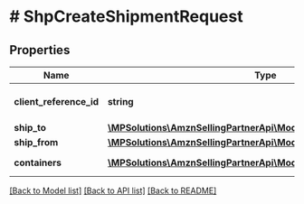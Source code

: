 # # ShpCreateShipmentRequest

## Properties

Name | Type | Description | Notes
------------ | ------------- | ------------- | -------------
**client_reference_id** | **string** | Client reference id. |
**ship_to** | [**\MPSolutions\AmznSellingPartnerApi\Models\Shipping\ShpAddress**](ShpAddress.md) |  |
**ship_from** | [**\MPSolutions\AmznSellingPartnerApi\Models\Shipping\ShpAddress**](ShpAddress.md) |  |
**containers** | [**\MPSolutions\AmznSellingPartnerApi\Models\Shipping\ShpContainer[]**](ShpContainer.md) | A list of container. |

[[Back to Model list]](../../README.md#models) [[Back to API list]](../../README.md#endpoints) [[Back to README]](../../README.md)
